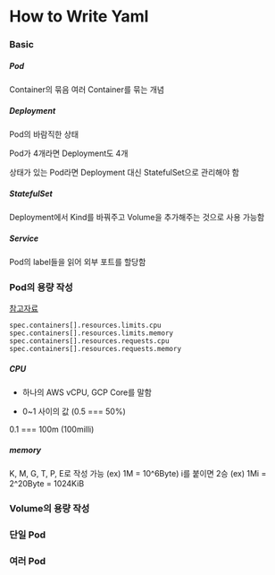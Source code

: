 # How to Write Yaml

### Basic

##### Pod

Container의 묶음
여러 Container를 묶는 개념

##### Deployment

Pod의 바람직한 상태

Pod가 4개라면 Deployment도 4개

상태가 있는 Pod라면 Deployment 대신 StatefulSet으로 관리해야 함

##### StatefulSet

Deployment에서 Kind를 바꿔주고 Volume을 추가해주는 것으로 사용 가능함

##### Service

Pod의 label들을 읽어 외부 포트를 할당함


### Pod의 용량 작성

[참고자료](https://kubernetes.io/docs/concepts/configuration/manage-compute-resources-container/)

```
spec.containers[].resources.limits.cpu
spec.containers[].resources.limits.memory
spec.containers[].resources.requests.cpu
spec.containers[].resources.requests.memory
```

##### CPU

* 하나의 AWS vCPU, GCP Core를 말함

* 0~1 사이의 값 (0.5 === 50%)

0.1 === 100m (100milli)

##### memory

K, M, G, T, P, E로 작성 가능 (ex) 1M = 10^6Byte)
i를 붙이면 2승 (ex) 1Mi = 2^20Byte = 1024KiB

### Volume의 용량 작성

### 단일 Pod

### 여러 Pod